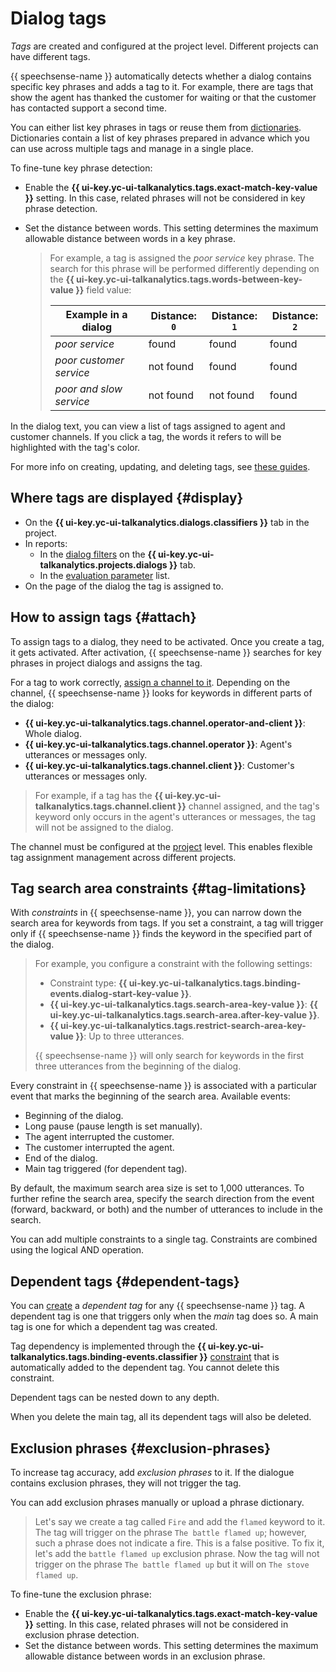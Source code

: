# Dialog tags

_Tags_ are created and configured at the project level. Different projects can have different tags.

{{ speechsense-name }} automatically detects whether a dialog contains specific key phrases and adds a tag to it. For example, there are tags that show the agent has thanked the customer for waiting or that the customer has contacted support a second time.

You can either list key phrases in tags or reuse them from [dictionaries](dictionaries.md). Dictionaries contain a list of key phrases prepared in advance which you can use across multiple tags and manage in a single place.

To fine-tune key phrase detection:

* Enable the **{{ ui-key.yc-ui-talkanalytics.tags.exact-match-key-value }}** setting. In this case, related phrases will not be considered in key phrase detection.
* Set the distance between words. This setting determines the maximum allowable distance between words in a key phrase.

  > For example, a tag is assigned the _poor service_ key phrase. The search for this phrase will be performed differently depending on the **{{ ui-key.yc-ui-talkanalytics.tags.words-between-key-value }}** field value:
  >
  > | Example in a dialog | Distance: `0` | Distance: `1` | Distance: `2` |
  > | ----------- | ----------- | ----------- | ----------- |
  > | _poor service_ | found | found | found |
  > | _poor customer service_ | not found | found | found |
  > | _poor and slow service_ | not found | not found | found |

In the dialog text, you can view a list of tags assigned to agent and customer channels. If you click a tag, the words it refers to will be highlighted with the tag's color.

For more info on creating, updating, and deleting tags, see [these guides](../operations/index.md#tag).

## Where tags are displayed {#display}

* On the **{{ ui-key.yc-ui-talkanalytics.dialogs.classifiers }}** tab in the project.
* In reports:
   * In the [dialog filters](dialogs.md#filters) on the **{{ ui-key.yc-ui-talkanalytics.projects.dialogs }}** tab.
   * In the [evaluation parameter](reports/evaluation-form.md#parameters) list.
* On the page of the dialog the tag is assigned to.

## How to assign tags {#attach}

To assign tags to a dialog, they need to be activated. Once you create a tag, it gets activated. After activation, {{ speechsense-name }} searches for key phrases in project dialogs and assigns the tag.

For a tag to work correctly, [assign a channel to it](../operations/project/tag/change.md#tag-channel). Depending on the channel, {{ speechsense-name }} looks for keywords in different parts of the dialog:

* **{{ ui-key.yc-ui-talkanalytics.tags.channel.operator-and-client }}**: Whole dialog.
* **{{ ui-key.yc-ui-talkanalytics.tags.channel.operator }}**: Agent's utterances or messages only.
* **{{ ui-key.yc-ui-talkanalytics.tags.channel.client }}**: Customer's utterances or messages only.

> For example, if a tag has the **{{ ui-key.yc-ui-talkanalytics.tags.channel.client }}** channel assigned, and the tag's keyword only occurs in the agent's utterances or messages, the tag will not be assigned to the dialog.

The channel must be configured at the [project](resources-hierarchy.md#project) level. This enables flexible tag assignment management across different projects.

## Tag search area constraints {#tag-limitations}

With _constraints_ in {{ speechsense-name }}, you can narrow down the search area for keywords from tags. If you set a constraint, a tag will trigger only if {{ speechsense-name }} finds the keyword in the specified part of the dialog.

> For example, you configure a constraint with the following settings:
> * Constraint type: **{{ ui-key.yc-ui-talkanalytics.tags.binding-events.dialog-start-key-value }}**.
> * **{{ ui-key.yc-ui-talkanalytics.tags.search-area-key-value }}**: **{{ ui-key.yc-ui-talkanalytics.tags.search-area.after-key-value }}**.
> * **{{ ui-key.yc-ui-talkanalytics.tags.restrict-search-area-key-value }}**: Up to three utterances.
>
> {{ speechsense-name }} will only search for keywords in the first three utterances from the beginning of the dialog.

Every constraint in {{ speechsense-name }} is associated with a particular event that marks the beginning of the search area. Available events:

* Beginning of the dialog.
* Long pause (pause length is set manually).
* The agent interrupted the customer.
* The customer interrupted the agent.
* End of the dialog.
* Main tag triggered (for dependent tag).

By default, the maximum search area size is set to 1,000 utterances. To further refine the search area, specify the search direction from the event (forward, backward, or both) and the number of utterances to include in the search.

You can add multiple constraints to a single tag. Constraints are combined using the logical AND operation.

## Dependent tags {#dependent-tags}

You can [create](../operations/project/tag/create.md#create-dependent-tag) a _dependent tag_ for any {{ speechsense-name }} tag. A dependent tag is one that triggers only when the _main_ tag does so. A main tag is one for which a dependent tag was created.

Tag dependency is implemented through the **{{ ui-key.yc-ui-talkanalytics.tags.binding-events.classifier }}** [constraint](#tag-limitations) that is automatically added to the dependent tag. You cannot delete this constraint.

Dependent tags can be nested down to any depth.

When you delete the main tag, all its dependent tags will also be deleted.

## Exclusion phrases {#exclusion-phrases}

To increase tag accuracy, add _exclusion phrases_ to it. If the dialogue contains exclusion phrases, they will not trigger the tag.

You can add exclusion phrases manually or upload a phrase dictionary.

> Let's say we create a tag called `Fire` and add the `flamed` keyword to it.
> The tag will trigger on the phrase `The battle flamed up`; however, such a phrase does not indicate a fire. This is a false positive. To fix it, let's add the `battle flamed up` exclusion phrase.
> Now the tag will not trigger on the phrase `The battle flamed up` but it will on `The stove flamed up`.

To fine-tune the exclusion phrase:

* Enable the **{{ ui-key.yc-ui-talkanalytics.tags.exact-match-key-value }}** setting. In this case, related phrases will not be considered in exclusion phrase detection.
* Set the distance between words. This setting determines the maximum allowable distance between words in an exclusion phrase.
